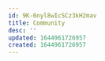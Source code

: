 ```yaml
---
id: 9K-6nyl8wIcSCz3kH2mav
title: Community
desc: ''
updated: 1644961726957
created: 1644961726957
---
```



